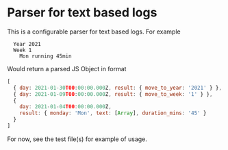 # Parser for text based logs

This is a configurable parser for text based logs. For example

```
  Year 2021
  Week 1
    Mon running 45min
```

Would return a parsed JS Object in format

```javascript
[
  { day: 2021-01-30T00:00:00.000Z, result: { move_to_year: '2021' } },
  { day: 2021-01-09T00:00:00.000Z, result: { move_to_week: '1' } },
  {
    day: 2021-01-04T00:00:00.000Z,
    result: { monday: 'Mon', text: [Array], duration_mins: '45' }
  }
]
```

For now, see the test file(s) for example of usage.

